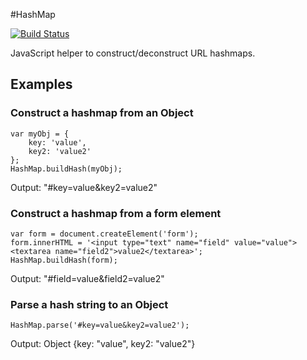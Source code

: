 #HashMap

[![Build Status](https://travis-ci.org/xurion/HashMap.svg?branch=master)](https://travis-ci.org/xurion/HashMap)

JavaScript helper to construct/deconstruct URL hashmaps.

## Examples

### Construct a hashmap from an Object

    var myObj = {
        key: 'value',
        key2: 'value2'
    };
    HashMap.buildHash(myObj);

Output: "#key=value&key2=value2"

### Construct a hashmap from a form element

    var form = document.createElement('form');
    form.innerHTML = '<input type="text" name="field" value="value"><textarea name="field2">value2</textarea>';
    HashMap.buildHash(form);

Output: "#field=value&field2=value2"

### Parse a hash string to an Object

    HashMap.parse('#key=value&key2=value2');

Output: Object {key: "value", key2: "value2"}